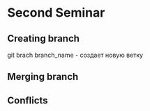 # Second Seminar

## Creating branch
git brach branch_name - создает новую ветку
## Merging branch

## Conflicts